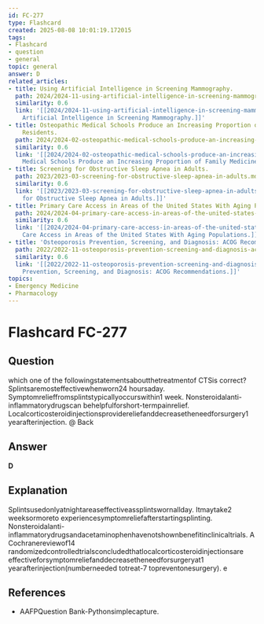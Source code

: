 ```yaml
---
id: FC-277
type: Flashcard
created: 2025-08-08 10:01:19.172015
tags:
- Flashcard
- question
- general
topic: general
answer: D
related_articles:
- title: Using Artificial Intelligence in Screening Mammography.
  path: 2024/2024-11-using-artificial-intelligence-in-screening-mammography.md
  similarity: 0.6
  link: '[[2024/2024-11-using-artificial-intelligence-in-screening-mammography|Using
    Artificial Intelligence in Screening Mammography.]]'
- title: Osteopathic Medical Schools Produce an Increasing Proportion of Family Medicine
    Residents.
  path: 2024/2024-02-osteopathic-medical-schools-produce-an-increasing-proportion.md
  similarity: 0.6
  link: '[[2024/2024-02-osteopathic-medical-schools-produce-an-increasing-proportion|Osteopathic
    Medical Schools Produce an Increasing Proportion of Family Medicine Residents.]]'
- title: Screening for Obstructive Sleep Apnea in Adults.
  path: 2023/2023-03-screening-for-obstructive-sleep-apnea-in-adults.md
  similarity: 0.6
  link: '[[2023/2023-03-screening-for-obstructive-sleep-apnea-in-adults|Screening
    for Obstructive Sleep Apnea in Adults.]]'
- title: Primary Care Access in Areas of the United States With Aging Populations.
  path: 2024/2024-04-primary-care-access-in-areas-of-the-united-states-with-aging.md
  similarity: 0.6
  link: '[[2024/2024-04-primary-care-access-in-areas-of-the-united-states-with-aging|Primary
    Care Access in Areas of the United States With Aging Populations.]]'
- title: 'Osteoporosis Prevention, Screening, and Diagnosis: ACOG Recommendations.'
  path: 2022/2022-11-osteoporosis-prevention-screening-and-diagnosis-acog-recomme.md
  similarity: 0.6
  link: '[[2022/2022-11-osteoporosis-prevention-screening-and-diagnosis-acog-recomme|Osteoporosis
    Prevention, Screening, and Diagnosis: ACOG Recommendations.]]'
topics:
- Emergency Medicine
- Pharmacology
---
```


# Flashcard FC-277

## Question

which one of the followingstatementsaboutthetreatmentof CTSis correct? Splintsaremosteffectivewhenworn24 hoursaday. Symptomrelieffromsplintstypicallyoccurswithin1 week. Nonsteroidalanti-inflammatorydrugscan behelpfulforshort-termpainrelief. Localcorticosteroidinjectionsprovidereliefanddecreasetheneedforsurgery1 yearafterinjection. @ Back

## Answer

**D**

## Explanation

Splintsusedonlyatnightareaseffectiveassplintswornallday. Itmaytake2 weeksormoreto experiencesymptomreliefafterstartingsplinting. Nonsteroidalanti-inflammatorydrugsandacetaminophenhavenotshownbenefitinclinicaltrials. A Cochranereviewof14 randomizedcontrolledtrialsconcludedthatlocalcorticosteroidinjectionsare effectiveforsymptomreliefanddecreasetheneedforsurgeryat1 yearafterinjection(numberneeded totreat-7 topreventonesurgery). e

## References

- AAFPQuestion Bank-Pythonsimplecapture.

